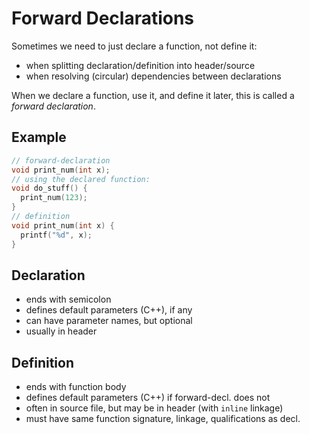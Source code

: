 # Forward Declarations

Sometimes we need to just declare a function, not define it:
- when splitting declaration/definition into header/source
- when resolving (circular) dependencies between declarations

When we declare a function, use it, and define it later, this is called a *forward declaration*.

## Example
```cpp
// forward-declaration
void print_num(int x);
// using the declared function:
void do_stuff() {
  print_num(123);
}
// definition
void print_num(int x) {
  printf("%d", x);
}
```

<!-- inline -->
## Declaration
- ends with semicolon
- defines default parameters (C++), if any
- can have parameter names, but optional
- usually in header

<!-- inline -->
## Definition
- ends with function body
- defines default parameters (C++) if forward-decl. does not
- often in source file, but may be in header (with `inline` linkage)
- must have same function signature, linkage, qualifications as decl.
